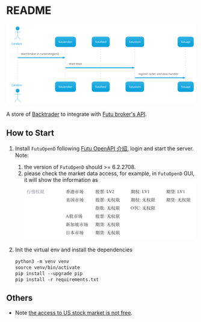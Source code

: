 README
====

![flowchart](docs/btfutu.svg)

A store of [Backtrader](https://www.backtrader.com/) to integrate with [Futu broker's API](https://github.com/FutunnOpen/py-futu-api).

## How to Start

1. Install `FutuOpenD` following [Futu OpenAPI 介绍](https://openapi.futunn.com/futu-api-doc/), login and start the server. Note:
   1. the version of `FutuOpenD` should >= 6.2.2708.
   2. please check the market data access, for example, in `FutuOpenD` GUI, it will show the information as
   ![market_data](docs/market_data.png)

2. Init the virtual env and install the dependencies
   ```
   python3 -m venv venv
   source venv/bin/activate
   pip install --upgrade pip
   pip install -r requirements.txt
   ```
 
## Others 

- Note [the access to US stock market is not free](https://github.com/FutunnOpen/py-futu-api/issues/53).